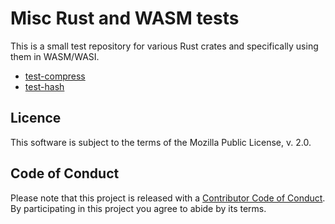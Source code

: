# Misc Rust and WASM tests

This is a small test repository for various Rust crates and specifically using them in WASM/WASI.

- [test-compress](test-compress/README.md)
- [test-hash](test-hash/README.md)

## Licence

This software is subject to the terms of the Mozilla Public License, v. 2.0.

## Code of Conduct

Please note that this project is released with a [Contributor Code of
Conduct][coc]. By participating in this project you agree to abide by its
terms.

[coc]: https://github.com/repi/rust-misc/blob/master/CODE_OF_CONDUCT.md
